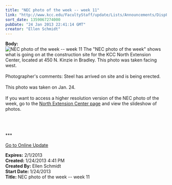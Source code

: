 ```yaml
---
title: "NEC photo of the week -- week 11"
link: "http://www.kcc.edu/FacultyStaff/update/Lists/Announcements/DispForm.aspx?ID=971"
sort_date: 1359067274000
pubDate: "24 Jan 2013 22:41:14 GMT"
creator: "Ellen Schmidt"
---
```


<div><b>Body:</b> <div class="ExternalClass5A3DFC78AB65417DA9EB781D4AC1681A">
<div><img alt="NEC photo of the week -- week 11" src="/SiteCollectionImages/NEC-01-24-13.JPG" /> The &quot;NEC photo of the week&quot; shows what is going on at the construction site for the KCC North Extension Center, located at 450 N. Kinzie in Bradley. This photo was taken facing west.<br /> <br />Photographer's comments: Steel has arrived on site and is being erected. 
<div> </div>
<div>This photo was taken on Jan. 24.</div>
<div> </div>
<div>If you want to access a higher resolution version of the NEC photo of the week, go to the <a href="/Community/Collegeinfo/collegelocations/Pages/nec.aspx">North Extension Center page</a> and view the slideshow of photos.  </div>
<div> </div>
<div> </div>
<div>
<div>
<div>
<div>
<div> </div>
<div>
<p>***</p>
<p><a href="/FacultyStaff/update/Pages/dailyupdate.aspx">Go to Online Update</a></p></div></div></div></div></div></div></div></div>
<div><b>Expires:</b> 2/1/2013</div>
<div><b>Created:</b> 1/24/2013 4:41 PM</div>
<div><b>Created By:</b> Ellen Schmidt</div>
<div><b>Start Date:</b> 1/24/2013</div>
<div><b>Title:</b> NEC photo of the week -- week 11</div>
